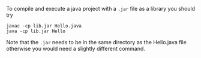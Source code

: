 To compile and execute a java project with a `.jar` file as a library you should try
```
javac -cp lib.jar Hello.java
java -cp lib.jar Hello
```
Note that the `.jar` needs to be in the same directory as the Hello.java file otherwise you would need a slightly different command.

